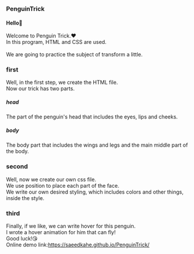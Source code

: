### PenguinTrick

#### Hello👋
Welcome to Penguin Trick.❤️<br>
In this program, HTML and CSS are used.<br>
<br>
We are going to practice the subject of transform a little.
<br>
### first
Well, in the first step, we create the HTML file.<br>
Now our trick has two parts.

##### head
The part of the penguin's head that includes the eyes, lips and cheeks.
##### body
The body part that includes the wings and legs and the main middle part of the body.

### second
Well, now we create our own css file.<br>
We use position to place each part of the face.<br>
We write our own desired styling, which includes colors and other things, inside the style.<br>

### third
Finally, if we like, we can write hover for this penguin.<br>
I wrote a hover animation for him that can fly!<br>
Good luck!😘<br>
Online demo link:https://saeedkahe.github.io/PenguinTrick/
